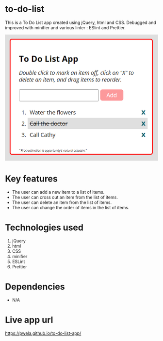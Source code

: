 # to-do-list

This is a To Do List app created using jQuery, html and CSS.
Debugged and improved with minifier and various linter : ESlint and Prettier.

<div>
<img alt="App screenshoot" src="/assets/to-do-list.png"/>
</div>

# Key features

- The user can add a new item to a list of items.
- The user can cross out an item from the list of items.
- The user can delete an item from the list of items.
- The user can change the order of items in the list of items.

# Technologies used

1. jQuery
2. html
3. CSS
4. minifier
5. ESLint
6. Prettier

# Dependencies

- N/A

# Live app url

https://pwela.github.io/to-do-list-app/
